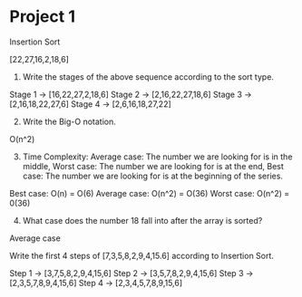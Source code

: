 # Project 1

Insertion Sort

[22,27,16,2,18,6]

1. Write the stages of the above sequence according to the sort type.

Stage 1 -> [16,22,27,2,18,6]
Stage 2 -> [2,16,22,27,18,6]
Stage 3 -> [2,16,18,22,27,6]
Stage 4 -> [2,6,16,18,27,22]

2. Write the Big-O notation.

O(n^2)

3. Time Complexity: Average case: The number we are looking for is in the middle, Worst case: The number we are looking for is at the end, Best case: The number we are looking for is at the beginning of the series.

Best case: O(n) = O(6)
Average case: O(n^2) = O(36)
Worst case: O(n^2) = 0(36)

4. What case does the number 18 fall into after the array is sorted?

Average case



Write the first 4 steps of [7,3,5,8,2,9,4,15.6] according to Insertion Sort.

Step 1 -> [3,7,5,8,2,9,4,15,6]
Step 2 -> [3,5,7,8,2,9,4,15,6]
Step 3 -> [2,3,5,7,8,9,4,15,6]
Step 4 -> [2,3,4,5,7,8,9,15,6]

